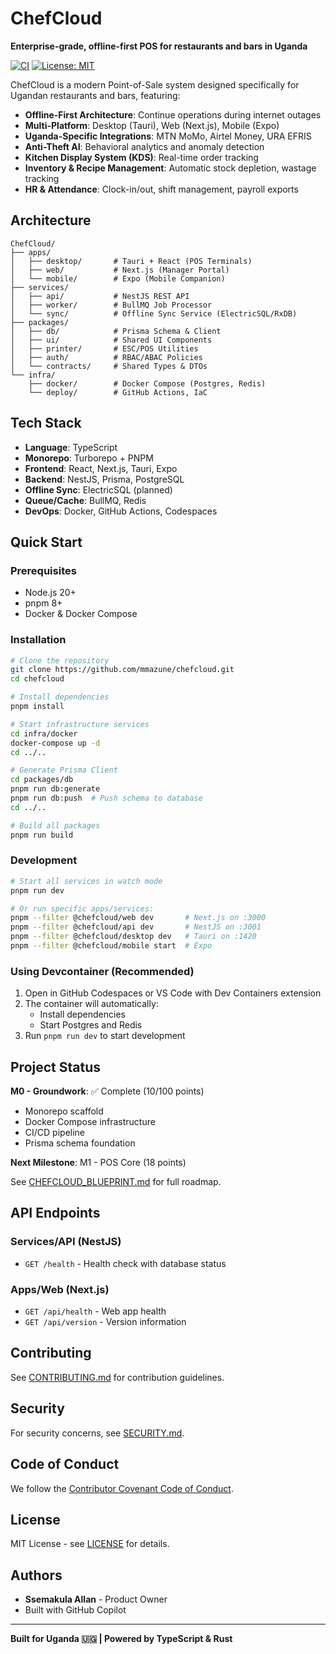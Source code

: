 # ChefCloud

**Enterprise-grade, offline-first POS for restaurants and bars in Uganda**

[![CI](https://github.com/mmazune/chefcloud/actions/workflows/ci.yml/badge.svg)](https://github.com/mmazune/chefcloud/actions/workflows/ci.yml)
[![License: MIT](https://img.shields.io/badge/License-MIT-yellow.svg)](https://opensource.org/licenses/MIT)

ChefCloud is a modern Point-of-Sale system designed specifically for Ugandan restaurants and bars, featuring:

- **Offline-First Architecture**: Continue operations during internet outages
- **Multi-Platform**: Desktop (Tauri), Web (Next.js), Mobile (Expo)
- **Uganda-Specific Integrations**: MTN MoMo, Airtel Money, URA EFRIS
- **Anti-Theft AI**: Behavioral analytics and anomaly detection
- **Kitchen Display System (KDS)**: Real-time order tracking
- **Inventory & Recipe Management**: Automatic stock depletion, wastage tracking
- **HR & Attendance**: Clock-in/out, shift management, payroll exports

## Architecture

```
ChefCloud/
├── apps/
│   ├── desktop/       # Tauri + React (POS Terminals)
│   ├── web/           # Next.js (Manager Portal)
│   └── mobile/        # Expo (Mobile Companion)
├── services/
│   ├── api/           # NestJS REST API
│   ├── worker/        # BullMQ Job Processor
│   └── sync/          # Offline Sync Service (ElectricSQL/RxDB)
├── packages/
│   ├── db/            # Prisma Schema & Client
│   ├── ui/            # Shared UI Components
│   ├── printer/       # ESC/POS Utilities
│   ├── auth/          # RBAC/ABAC Policies
│   └── contracts/     # Shared Types & DTOs
└── infra/
    ├── docker/        # Docker Compose (Postgres, Redis)
    └── deploy/        # GitHub Actions, IaC
```

## Tech Stack

- **Language**: TypeScript
- **Monorepo**: Turborepo + PNPM
- **Frontend**: React, Next.js, Tauri, Expo
- **Backend**: NestJS, Prisma, PostgreSQL
- **Offline Sync**: ElectricSQL (planned)
- **Queue/Cache**: BullMQ, Redis
- **DevOps**: Docker, GitHub Actions, Codespaces

## Quick Start

### Prerequisites

- Node.js 20+
- pnpm 8+
- Docker & Docker Compose

### Installation

```bash
# Clone the repository
git clone https://github.com/mmazune/chefcloud.git
cd chefcloud

# Install dependencies
pnpm install

# Start infrastructure services
cd infra/docker
docker-compose up -d
cd ../..

# Generate Prisma Client
cd packages/db
pnpm run db:generate
pnpm run db:push  # Push schema to database
cd ../..

# Build all packages
pnpm run build
```

### Development

```bash
# Start all services in watch mode
pnpm run dev

# Or run specific apps/services:
pnpm --filter @chefcloud/web dev       # Next.js on :3000
pnpm --filter @chefcloud/api dev       # NestJS on :3001
pnpm --filter @chefcloud/desktop dev   # Tauri on :1420
pnpm --filter @chefcloud/mobile start  # Expo
```

### Using Devcontainer (Recommended)

1. Open in GitHub Codespaces or VS Code with Dev Containers extension
2. The container will automatically:
   - Install dependencies
   - Start Postgres and Redis
3. Run `pnpm run dev` to start development

## Project Status

**M0 - Groundwork**: ✅ Complete (10/100 points)
- Monorepo scaffold
- Docker Compose infrastructure
- CI/CD pipeline
- Prisma schema foundation

**Next Milestone**: M1 - POS Core (18 points)

See [CHEFCLOUD_BLUEPRINT.md](./docs/CHEFCLOUD_BLUEPRINT.md) for full roadmap.

## API Endpoints

### Services/API (NestJS)
- `GET /health` - Health check with database status

### Apps/Web (Next.js)
- `GET /api/health` - Web app health
- `GET /api/version` - Version information

## Contributing

See [CONTRIBUTING.md](./CONTRIBUTING.md) for contribution guidelines.

## Security

For security concerns, see [SECURITY.md](./SECURITY.md).

## Code of Conduct

We follow the [Contributor Covenant Code of Conduct](./CODE_OF_CONDUCT.md).

## License

MIT License - see [LICENSE](./LICENSE) for details.

## Authors

- **Ssemakula Allan** - Product Owner
- Built with GitHub Copilot

---

**Built for Uganda 🇺🇬 | Powered by TypeScript & Rust**
